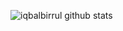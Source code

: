 ![iqbalbirrul github stats](https://github-readme-stats.vercel.app/api?username=iqbalbirrul&count_private=true&show_icons=true&theme=radical)
